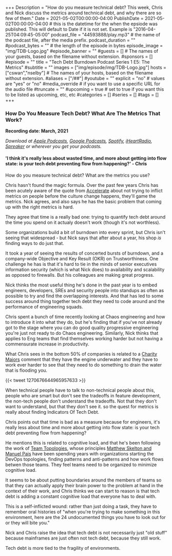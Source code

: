 +++
Description = "How do you measure technical debt? This week, Chris and Nick discuss the metrics around technical debt, and why there are so few of them."
Date = 2021-05-02T00:00:00-04:00
PublishDate = 2021-05-02T00:00:00-04:00 # this is the datetime for the when the epsiode was published. This will default to Date if it is not set. Example is "2016-04-25T04:09:45-05:00"
podcast_file = "44593888/play.mp3" # the name of the podcast file, after the media prefix.
podcast_duration = ""
#podcast_bytes = "" # the length of the episode in bytes
episode_image = "img/TDB-Logo.jpg"
#episode_banner = ""
#guests = [] # The names of your guests, based on the filename without extension.
#sponsors = []
#episode = ""
title = "Tech Debt Burndown Podcast Series 1 E5: The Metrics"
#subtitle = ""
images = ["img/episode/img/TDB-Logo.jpg"]
hosts = ["cswan","nselby"] # The names of your hosts, based on the filename without extension.
#aliases = ["/##"]
#youtube = ""
explicit = "no" # values are "yes" or "no"
#media_override # if you want to use a specific URL for the audio file
#truncate = ""
#upcoming = true # set to true if you want this to be listed as upcoming, etc, etc
#categories = []
#series = []
#tags = []
+++
### How Do You Measure Tech Debt? What Are The Metrics That Work? ###

**Recording date: March, 2021**

*Download at [Apple Podcasts](https://podcastsconnect.apple.com/my-podcasts/the-tech-debt-burndown-podcast/1562710899), [Google Podcasts](https://podcasts.google.com/feed/aHR0cHM6Ly93d3cuc3ByZWFrZXIuY29tL3Nob3cvNDg3MzE4MC9lcGlzb2Rlcy9mZWVk), [Spotify](https://open.spotify.com/show/0t15PUgvQYNWQ6LYXJ8zkz), [iHeartRadio](https://iheart.com/podcast/81137852), [Spreaker](https://www.spreaker.com/show/the-tech-debt-burndown-podcast) or wherever you get your podcasts.*

#### 'I think it's really less about wasted time, and more about getting into flow state: is your tech debt preventing flow from happening?' - Chris ####

How do you measure technical debt? What are the metrics you use? 

Chris hasn't found the magic formula. Over the past few years Chris has been acutely aware of the quote from [Accelerate](https://www.amazon.com/dp/B07B9F83WM/ref=dp-kindle-redirect) about not trying to inflict metrics on people before the culture change happens, they'll game the metrics. Nick agrees, and also says he has the basic problem that coming up with the right metrics is hard. 

They agree that time is a really bad one: trying to quantify tech debt around the time you spend on it actualy doesn't work (though it's not worthless). 

Some organizations build a bit of burndown into every sprint, but Chris isn't seeing that widespread - but Nick says that after about a year, his shop *is* finding ways to do just that. 

It took a year of seeing the results of concerted bursts of burndown, and a company-wide Objective and Key Result (OKR) on Trustworthiness. One challenge he has is that it's hard to tie in the minds of senior executives information security (which is what Nick does) to availability and scalability as opposed to firewalls. But his colleagues are making great progress. 

Nick thinks the most useful thing he's done in the past year is to embed engineers, developers, SREs and security people into standups as often as possible to try and find the overlapping interests. And that has led to some success around thing together tech debt they need to code around and the performance of engineering squads. 

Chris spent a bunch of time recently looking at Chaos engineering and how to introduce it into what they do, but he's finding that if you've not already got to the stage where you can do good quality progressive engineering you're just not ready to do Chaos engineering. Similarly, Nick thinks that applies to Eng teams that find themselves working harder but not having a commensurate increase in productivity. 

What Chris sees in the bottom 50% of companies is related to a [Charity Majors](https://twitter.com/mipsytipsy/status/1270676644965957633) comment that they have the engine underwater and they have to work ever harder to see that they need to do something to drain the water that is flooding you. 

{{< tweet 1270676644965957633 >}}

When technical people have to talk to non-technical people about this, people who are smart but don't see the tradeoffs in feature development, the non-tech people don't understand the tradeoffs. Not that they don't want to understand, but that they don't see it. so the quest for metrics is really about finding Indicators Of Tech Debt. 

Chris points out that time is bad as a measure because for engineers, it's really less about time and more about getting into flow state: is your tech debt preventing flow from happening?

He mentions this is related to cognitive load, and that he's been following the work of [Team Topologies](https://teamtopologies.com), whose principles [Matthew Skelton and Manuel Pais](https://teamtopologies.com/people) have been spending years with organizations starting the DevOps topologies, finding patterns and anti-patterns and how work flows betwen those teams. They feel teams need to be organized to minimize cognitive load.

It seems to be about putting boundaries around the members of teams so that they can actually apply their brain power to the problem at hand in the context of their work, and Chris thinks we can start to reason is that tech debt is adding a constant cognitive load that everyone has to deal with. 

This is a self-inflicted wound: rather than just doing a task, they have to remember oral histories of "when you're trying to make something in this environment, here are the 24 undocumented things you have to look out for or they will bite you."

Nick and Chris raise the idea that tech debt is not necessarily just "old stuff" because mainframes are just often not tech debt, because they still work. 

Tech debt is more tied to the fragility of environments.






